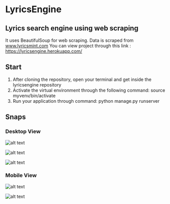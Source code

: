 # LyricsEngine
## Lyrics search engine using web scraping

It uses BeautifulSoup for web scraping.
Data is scraped from www.lyricsmint.com
You can view project through this link : https://lyricsengine.herokuapp.com/

## Start

1. After cloning the repository, open your terminal and get inside the lyricsengine repository
2. Activate the virtual environment through the following command: source myvenv/bin/activate
3. Run your application through command: python manage.py runserver

## Snaps

### Desktop View

![alt text](https://scontent.fpat1-1.fna.fbcdn.net/v/t1.0-9/101801167_688528055024067_6589090232816107520_o.jpg?_nc_cat=100&_nc_sid=730e14&_nc_oc=AQkWKrBZYPjI9xvU33SPl8m06xV0CTpHP0H_wBeXCDDODstK1Y-prl6dFBXPwOAV23kB4Xkt-Em0mIn_LenK1g4X&_nc_ht=scontent.fpat1-1.fna&oh=87a131a353fdafa8f914c648924e5e89&oe=5EFA3E9A)

![alt text](https://scontent.fpat1-1.fna.fbcdn.net/v/t1.0-9/100657161_688528075024065_3470087245908672512_o.jpg?_nc_cat=107&_nc_sid=730e14&_nc_oc=AQmi7ogqqCrmD71EfhCcTkYVm6uRUJ3pXJP4Yhgl7zEZu1NSZvhVQCFnTIzDZSx4RrFGNgcFnNF1hhzjwOfnTlnP&_nc_ht=scontent.fpat1-1.fna&oh=0a26c2098e3b8103cc71e23dc99c4d72&oe=5EFC64C9)

![alt text](https://www.facebook.com/photo?fbid=688528061690733&set=pcb.688528495024023)

### Mobile View

![alt text](https://scontent.fpat1-1.fna.fbcdn.net/v/t1.0-9/100872206_688528261690713_8853942692632068096_o.jpg?_nc_cat=102&_nc_sid=730e14&_nc_oc=AQn-hTsf-dmRQb61iUzCfF5iUx_88cFHQMEICgoCYENWWOMUUIyHJ4Um0R6OhPvvheAzy7Oev20gQHkEeRAw-W94&_nc_ht=scontent.fpat1-1.fna&oh=af101c27ffdda36a0100f0fbe7fe8272&oe=5EFB5EFF)

![alt text](https://scontent.fpat1-1.fna.fbcdn.net/v/t1.0-9/101379002_688528271690712_6796813302430171136_o.jpg?_nc_cat=108&_nc_sid=730e14&_nc_oc=AQlAlIsMhZSgQRaOoek85B5EYolJpFB57KOVd7O7QKbDm1vmoSf0K-jWmB_nqy52Z-FIOHicALGuB-i2-mjZPQ_q&_nc_ht=scontent.fpat1-1.fna&oh=32374a90cf4917f6a49d1c61b6ecff56&oe=5EFDAEFF)
